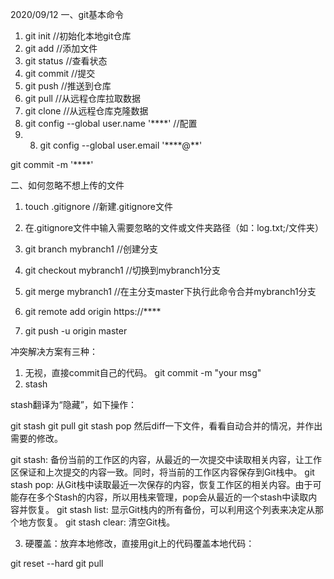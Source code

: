 2020/09/12
一、git基本命令
1. git init         //初始化本地git仓库
2. git add <file>   //添加文件
3. git status       //查看状态
4. git commit       //提交
5. git push         //推送到仓库
6. git pull         //从远程仓库拉取数据
7. git clone        //从远程仓库克隆数据
8. git config --global user.name '****'        //配置
9. 8. git config --global user.email '****@**'

git commit -m '****'

二、如何忽略不想上传的文件
1. touch .gitignore   //新建.gitignore文件
2. 在.gitignore文件中输入需要忽略的文件或文件夹路径（如：log.txt;/文件夹）

3. git branch mybranch1  //创建分支
4. git checkout mybranch1 //切换到mybranch1分支
5. git merge mybranch1 //在主分支master下执行此命令合并mybranch1分支

6. git remote add origin https://****
7. git push -u origin master

冲突解决方案有三种：
1. 无视，直接commit自己的代码。
git commit -m "your msg"
2. stash

stash翻译为“隐藏”，如下操作：

git stash
git pull
git stash pop
然后diff一下文件，看看自动合并的情况，并作出需要的修改。

git stash: 备份当前的工作区的内容，从最近的一次提交中读取相关内容，让工作区保证和上次提交的内容一致。同时，将当前的工作区内容保存到Git栈中。
git stash pop: 从Git栈中读取最近一次保存的内容，恢复工作区的相关内容。由于可能存在多个Stash的内容，所以用栈来管理，pop会从最近的一个stash中读取内容并恢复。
git stash list: 显示Git栈内的所有备份，可以利用这个列表来决定从那个地方恢复。
git stash clear: 清空Git栈。

3. 硬覆盖：放弃本地修改，直接用git上的代码覆盖本地代码：

git reset --hard
git pull
